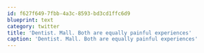 ```yaml
---
id: f627f649-7fbb-4a3c-8593-bd3cd1ffc6d9
blueprint: text
category: twitter
title: 'Dentist. Mall. Both are equally painful experiences'
caption: 'Dentist. Mall. Both are equally painful experiences'
---
```

